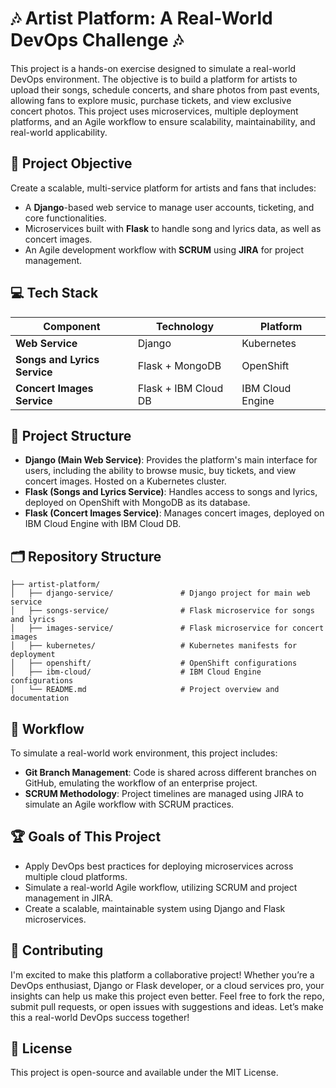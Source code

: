 # 🎶 Artist Platform: A Real-World DevOps Challenge 🎶

This project is a hands-on exercise designed to simulate a real-world DevOps environment. The objective is to build a platform for artists to upload their songs, schedule concerts, and share photos from past events, allowing fans to explore music, purchase tickets, and view exclusive concert photos. This project uses microservices, multiple deployment platforms, and an Agile workflow to ensure scalability, maintainability, and real-world applicability.

## 🌟 Project Objective
Create a scalable, multi-service platform for artists and fans that includes:
- A **Django**-based web service to manage user accounts, ticketing, and core functionalities.
- Microservices built with **Flask** to handle song and lyrics data, as well as concert images.
- An Agile development workflow with **SCRUM** using **JIRA** for project management.

## 💻 Tech Stack

| Component                   | Technology      | Platform            |
|-----------------------------|-----------------|----------------------|
| **Web Service**             | Django          | Kubernetes          |
| **Songs and Lyrics Service**| Flask + MongoDB | OpenShift           |
| **Concert Images Service**  | Flask + IBM Cloud DB | IBM Cloud Engine |

## 📁 Project Structure

- **Django (Main Web Service)**: Provides the platform's main interface for users, including the ability to browse music, buy tickets, and view concert images. Hosted on a Kubernetes cluster.
- **Flask (Songs and Lyrics Service)**: Handles access to songs and lyrics, deployed on OpenShift with MongoDB as its database.
- **Flask (Concert Images Service)**: Manages concert images, deployed on IBM Cloud Engine with IBM Cloud DB.

## 🗂 Repository Structure

```plaintext
├── artist-platform/
│   ├── django-service/               # Django project for main web service
│   ├── songs-service/                # Flask microservice for songs and lyrics
│   ├── images-service/               # Flask microservice for concert images
│   ├── kubernetes/                   # Kubernetes manifests for deployment
│   ├── openshift/                    # OpenShift configurations
│   ├── ibm-cloud/                    # IBM Cloud Engine configurations
│   └── README.md                     # Project overview and documentation
```
## 🔄 Workflow

To simulate a real-world work environment, this project includes:

- **Git Branch Management**: Code is shared across different branches on GitHub, emulating the workflow of an enterprise project.
- **SCRUM Methodology**: Project timelines are managed using JIRA to simulate an Agile workflow with SCRUM practices.

## 🏆 Goals of This Project

- Apply DevOps best practices for deploying microservices across multiple cloud platforms.
- Simulate a real-world Agile workflow, utilizing SCRUM and project management in JIRA.
- Create a scalable, maintainable system using Django and Flask microservices.

## 💬 Contributing

I'm excited to make this platform a collaborative project! Whether you’re a DevOps enthusiast, Django or Flask developer, or a cloud services pro, your insights can help us make this project even better. Feel free to fork the repo, submit pull requests, or open issues with suggestions and ideas. Let’s make this a real-world DevOps success together!

## 📄 License

This project is open-source and available under the MIT License.
